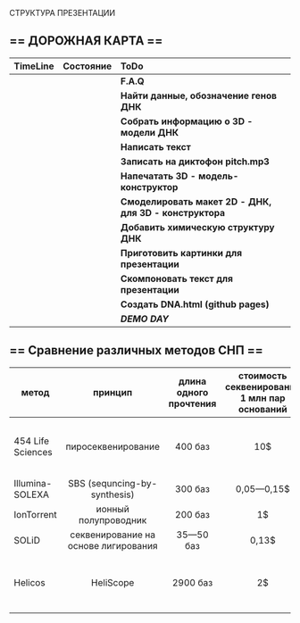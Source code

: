  СТРУКТУРА ПРЕЗЕНТАЦИИ

## == ДОРОЖНАЯ КАРТА ==

|    TimeLine   |    Состояние   |		ToDo		  |
|---------------|:--------------:|:-------------------------------|
|               |                |**F.A.Q**|
|               |                |**Найти данные, обозначение генов ДНК**|
|               |                |**Собрать информацию о 3D - модели ДНК**|
|               |                |**Написать текст** |
|               |                |**Записать на диктофон pitch.mp3**|
|               |                |**Напечатать 3D - модель-конструктор**|
|               |                |**Смоделировать макет 2D - ДНК, для 3D - конструктора**|
|               |  		           |**Добавить химическую структуру ДНК**|
|		            |		             |**Приготовить картинки для презентации**|
|		            |		             |**Скомпоновать текст для презентации** |
|		            |	            	 |**Создать DNA.html (github pages)**|
|	            	|		             |***DEMO DAY***|


## == Сравнение различных методов СНП ==
|метод |принцип| длина одного прочтения | стоимость секвенирования 1 млн пар оснований | стоимость секвенатора | время работы за цикл | количество прочтений за цикл | преимущества |недостатки
|------|:------:|:------:|:------:|:------:|:------:|:------:|:------:|:------:|
|454 Life Sciences|пиросеквенирование|400 баз|10$|500 000$|7 часов|1 000 000|длина прочтённых геномных участков; скорость|стоимость; погрешность|
|Illumina-SOLEXA|SBS (sequncing-by-synthesis)|300 баз|0,05—0,15$|600 000$|9 дней|до 3 000 000 000|эффективность|стоимость
|IonTorrent|ионный полупроводник|200 баз|1$|50 000$|1,5 часа|до 5 000 000|стоимость; скорость|погрешность
|SOLiD|секвенирование на основе лигирования|35—50 баз|0,13$|595 000$|9 дней|1 300 000 000|стоимость|скорость
|Helicos|HeliScope|2900 баз|2$||1 час|35 000—75 000|длина прочтённых геномных участков; скорость|низкая производительность при желаемой малой погрешности; стоимость


